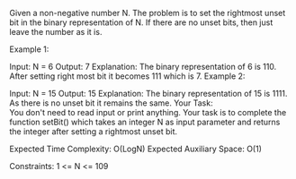 Given a non-negative number N. The problem is to set the rightmost unset bit in the binary representation of N. If there are no unset bits, then just leave the number as it is.

Example 1:

Input:
N = 6
Output:
7
Explanation:
The binary representation of 6 is 110.
After setting right most bit it becomes
111 which is 7.
Example 2:

Input:
N = 15
Output:
15
Explanation:
The binary representation of 15 is 1111.
As there is no unset bit it remains the
same.
Your Task:  
You don't need to read input or print anything. Your task is to complete the function setBit() which takes an integer N as input parameter and returns the integer after setting a rightmost unset bit.

Expected Time Complexity: O(LogN)
Expected Auxiliary Space: O(1)


Constraints:
1 <= N <= 109
